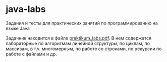 # java-labs
Задания и тесты для практических занятий по программированию на языке Java

Задачник находится в файле [praktikum_labs.pdf](praktikum_labs.pdf). В нем содержатся лабораторные 
по алгоритмам линейной структуры,
по циклам,
по массивам, в т.ч. многомерным,
по работе со строками,
по рекурсии
по работе с файлами и др.


